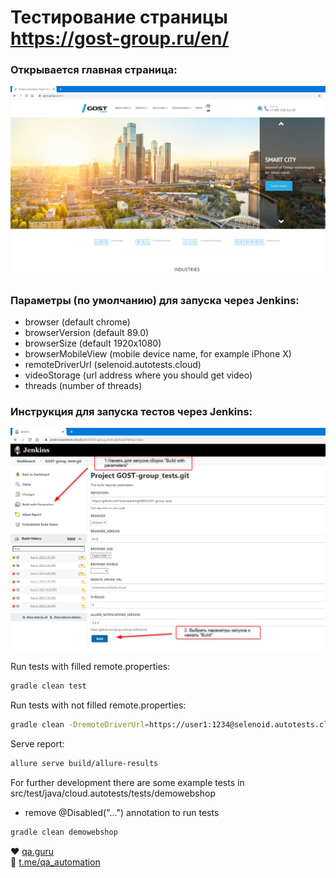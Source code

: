 # Тестирование страницы https://gost-group.ru/en/

### Открывается главная страница:
<img src = "https://github.com/Suburbanknight89/GOST-group_tests/blob/master/src/test/resources/img/Main%20page.png">

### Параметры (по умолчанию) для запуска через Jenkins:

* browser (default chrome)
* browserVersion (default 89.0)
* browserSize (default 1920x1080)
* browserMobileView (mobile device name, for example iPhone X)
* remoteDriverUrl (selenoid.autotests.cloud)
* videoStorage (url address where you should get video)
* threads (number of threads)

### Инструкция для запуска тестов через Jenkins:

  <img src = "https://github.com/Suburbanknight89/GOST-group_tests/blob/master/src/test/resources/img/jenkins_sborka.png">


Run tests with filled remote.properties:
```bash
gradle clean test
```

Run tests with not filled remote.properties:
```bash
gradle clean -DremoteDriverUrl=https://user1:1234@selenoid.autotests.cloud/wd/hub/ -DvideoStorage=https://selenoid.autotests.cloud/video/ -Dthreads=1 test
```

Serve report:
```bash
allure serve build/allure-results
```


For further development there are some example tests in src/test/java/cloud.autotests/tests/demowebshop
* remove @Disabled("...") annotation to run tests
```bash
gradle clean demowebshop
```

:heart: <a target="_blank" href="https://qa.guru">qa.guru</a><br/>
:blue_heart: <a target="_blank" href="https://t.me/qa_automation">t.me/qa_automation</a>


